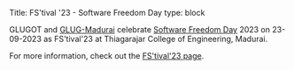 Title: FS'tival '23 - Software Freedom Day
type: block

GLUGOT and [GLUG-Madurai](http://glug-madurai.org) celebrate [Software Freedom Day](https://www.softwarefreedomday.org/) 2023 on 23-09-2023 as FS'tival'23 at Thiagarajar College of Engineering, Madurai.

For more information, check out the [FS'tival'23 page](/pages/fstival-2023.html).
